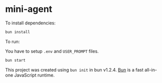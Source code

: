 # mini-agent

To install dependencies:

```bash
bun install
```

To run:

You have to setup `.env` and `USER_PROMPT` files.

```bash
bun start
```

This project was created using `bun init` in bun v1.2.4. [Bun](https://bun.sh) is a fast all-in-one JavaScript runtime.
